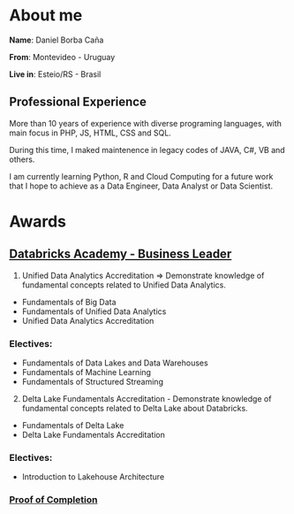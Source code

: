 # About me

**Name**: Daniel Borba Caña

**From**: Montevideo - Uruguay

**Live in**: Esteio/RS - Brasil

## Professional Experience

More than 10 years of experience with diverse programing languages, with main focus in PHP, JS, HTML, CSS and SQL. 

During this time, I maked maintenence in legacy codes of JAVA, C#, VB and others.

I am currently learning Python, R and Cloud Computing for a future work that I hope to achieve as a Data Engineer, Data Analyst or Data Scientist.

# Awards 

## [Databricks Academy - Business Leader](https://academy.databricks.com/business-leader)

1. Unified Data Analytics Accreditation => Demonstrate knowledge of fundamental concepts related to Unified Data Analytics.
- Fundamentals of Big Data
- Fundamentals of Unified Data Analytics
- Unified Data Analytics Accreditation
### Electives:
- Fundamentals of Data Lakes and Data Warehouses
- Fundamentals of Machine Learning
- Fundamentals of Structured Streaming



2. Delta Lake Fundamentals Accreditation - Demonstrate knowledge of fundamental concepts related to Delta Lake about Databricks.
- Fundamentals of Delta Lake
- Delta Lake Fundamentals Accreditation
### Electives:
- Introduction to Lakehouse Architecture

### [Proof of Completion](https://academy.databricks.com/award/completion/50835ce3-6a5c-31da-8b8b-0d190850ff06/view-ext)

